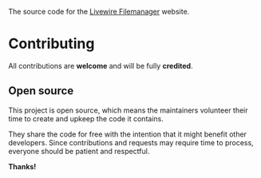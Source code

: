 The source code for the [Livewire Filemanager](https://livewire-filemanager.com/) website.

# Contributing

All contributions are **welcome** and will be fully **credited**.

## Open source

This project is open source, which means the maintainers volunteer their time to create and upkeep the code it contains.

They share the code for free with the intention that it might benefit other developers. Since contributions and requests may require time to process, everyone should be patient and respectful.

**Thanks!**

